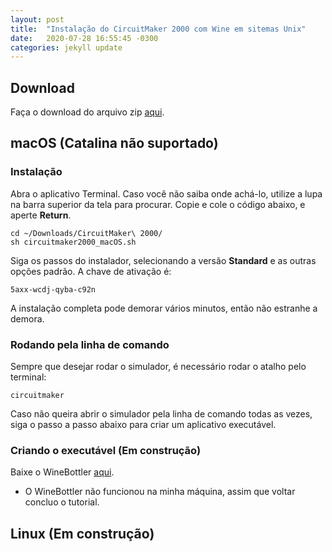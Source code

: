 ```yaml
---
layout: post
title:  "Instalação do CircuitMaker 2000 com Wine em sitemas Unix"
date:   2020-07-28 16:55:45 -0300
categories: jekyll update
---
```


## Download
Faça o download do arquivo zip [aqui][download].
## macOS (Catalina não suportado)
### Instalação
Abra o aplicativo Terminal. Caso você não saiba onde achá-lo, utilize a lupa na barra superior da tela para procurar. Copie e cole o código abaixo, e aperte **Return**.
```
cd ~/Downloads/CircuitMaker\ 2000/
sh circuitmaker2000_macOS.sh
```
Siga os passos do instalador, selecionando a versão **Standard** e as outras opções padrão. A chave de ativação é:
```
5axx-wcdj-qyba-c92n
```
A instalação completa pode demorar vários minutos, então não estranhe a demora.
### Rodando pela linha de comando
Sempre que desejar rodar o simulador, é necessário rodar o atalho pelo terminal:
```
circuitmaker
```
Caso não queira abrir o simulador pela linha de comando todas as vezes, siga o passo a passo abaixo para criar um aplicativo executável.
### Criando o executável (Em construção)
Baixe o WineBottler [aqui][winebottler].
* O WineBottler não funcionou na minha máquina, assim que voltar concluo o tutorial.
## Linux (Em construção)

[download]: https://drive.google.com/file/d/1gIWiCRRrABUL2n3EeoBzjJDkgWVioMGZ/view?usp=sharing
[winebottler]: https://winebottler.kronenberg.org/
